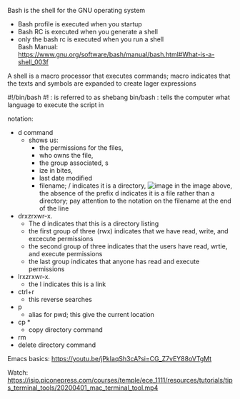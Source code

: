 Bash is the shell for the GNU operating system
  - Bash profile is executed when you startup
  - Bash RC is executed when you generate a shell
  - only the bash rc is executed when you run a shell  
Bash Manual: https://www.gnu.org/software/bash/manual/bash.html#What-is-a-shell_003f

A shell is a macro processor that executes commands; macro indicates that the texts and symbols are expanded to create lager expressions
  
#!/bin/bash
#! : is referred to as shebang 
bin/bash : tells the computer what language to execute the script in

notation: 
- d command
  - shows us:
    -  the permissions for the files,
    -  who owns the file,
    -  the group associated, s
    -  ize in bites,
    -  last date modified
    -  filename; / indicates it is a directory,
![image](https://github.com/user-attachments/assets/7a0828fe-0c30-46d9-adbf-e2a138e7fa1e)
in the image above, the absence of the prefix d indicates it is a file rather than a directory; pay attention to the notation on the filename at the end of the line
- drxzrxwr-x.
  - The d indicates that this is a directory listing
  - the first group of three (rwx) indicates that we have read, write, and excecute permissions
  - the second group of three indicates that the users have read, wrtie, and execute permissions
  - the last group indicates that anyone has read and execute permissions
- lrxzrxwr-x.
  - the l indicates this is a link 
- ctrl+r
  - this reverse searches
- p
  - alias for pwd; this give the current location
- cp *
  - copy directory command
-  rm
  - delete directory command
  
Emacs basics: https://youtu.be/jPkIaqSh3cA?si=CG_Z7vEY88oVTgMt

Watch: https://isip.piconepress.com/courses/temple/ece_1111/resources/tutorials/tips_terminal_tools/20200401_mac_terminal_tool.mp4

